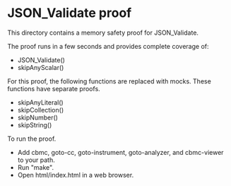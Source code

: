 JSON_Validate proof
==============

This directory contains a memory safety proof for JSON_Validate.

The proof runs in a few seconds and provides complete coverage of:
* JSON_Validate()
* skipAnyScalar()

For this proof, the following functions are replaced with mocks.
These functions have separate proofs.
* skipAnyLiteral()
* skipCollection()
* skipNumber()
* skipString()

To run the proof.
* Add cbmc, goto-cc, goto-instrument, goto-analyzer, and cbmc-viewer
  to your path.
* Run "make".
* Open html/index.html in a web browser.
